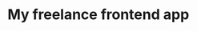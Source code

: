 # My freelance frontend app

<!-- This project was generated with [Angular CLI](https://github.com/angular/angular-cli) version 1.5.5. -->

<!-- ## Development server -->

<!-- Run `ng serve` for a dev server. Navigate to `http://localhost:4200/`. The app will automatically reload if you change any of the source files. -->

<!-- ## Code scaffolding -->

<!-- Run `ng generate component component-name` to generate a new component. You can also use `ng generate directive|pipe|service|class|guard|interface|enum|module`. -->

<!-- ## Build -->

<!-- Run `ng build` to build the project. The build artifacts will be stored in the `dist/` directory. Use the `-prod` flag for a production build. -->

<!-- ## Running unit tests -->

<!-- Run `ng test` to execute the unit tests via [Karma](https://karma-runner.github.io). -->

<!-- ## Running end-to-end tests -->

<!-- Run `ng e2e` to execute the end-to-end tests via [Protractor](http://www.protractortest.org/). -->

<!-- ## Further help -->

<!-- To get more help on the Angular CLI use `ng help` or go check out the [Angular CLI README](https://github.com/angular/angular-cli/blob/master/README.md). -->
